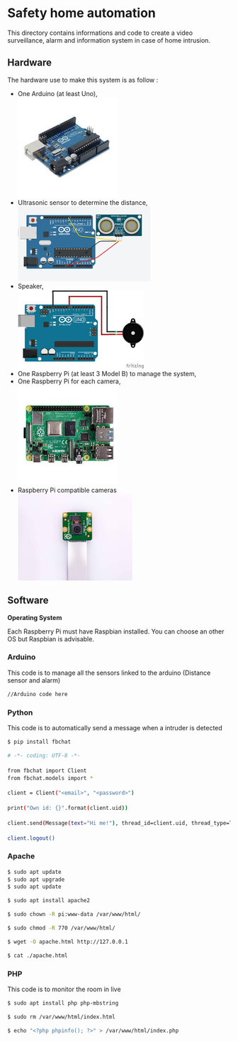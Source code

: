 # Safety home automation

This directory contains informations and code to create a video surveillance, alarm and information system in case of home intrusion.

## Hardware

The hardware use to make this system is as follow :
- One Arduino (at least Uno),  
![alt text](Images/Arduino.jpg)
- Ultrasonic sensor to determine the distance,  
![alt text](Images/Ultrasonic.png)
- Speaker,  
![alt text](Images/Speaker.jpg)
- One Raspberry Pi (at least 3 Model B) to manage the system,  
- One Raspberry Pi for each camera,  
![alt text](Images/Raspberry.jpg)
- Raspberry Pi compatible cameras    
![alt text](Images/Camera.jpg)

## Software

**Operating System**

Each Raspberry Pi must have Raspbian installed. You can choose an other OS but Raspbian is advisable.

### Arduino
This code is to manage all the sensors linked to the arduino (Distance sensor and alarm)
```sh
//Arduino code here
```
### Python
This code is to automatically send a message when a intruder is detected
```sh
$ pip install fbchat
```
```sh
# -*- coding: UTF-8 -*-

from fbchat import Client
from fbchat.models import *

client = Client("<email>", "<password>")

print("Own id: {}".format(client.uid))

client.send(Message(text="Hi me!"), thread_id=client.uid, thread_type=ThreadType.USER)

client.logout()
```
### Apache
```sh
$ sudo apt update
$ sudo apt upgrade
$ sudo apt update
```
```sh
$ sudo apt install apache2
```
```sh
$ sudo chown -R pi:www-data /var/www/html/
```
```sh
$ sudo chmod -R 770 /var/www/html/
```
```sh
$ wget -O apache.html http://127.0.0.1
```
```sh
$ cat ./apache.html
```
### PHP
This code is to monitor the room in live
```sh
$ sudo apt install php php-mbstring
```
```sh
$ sudo rm /var/www/html/index.html
```
```sh
$ echo "<?php phpinfo(); ?>" > /var/www/html/index.php
```
 
